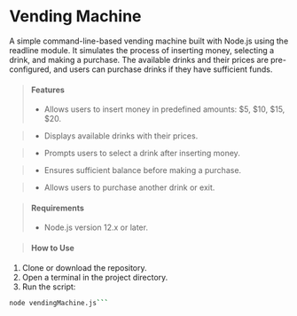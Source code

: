 # Vending Machine

A simple command-line-based vending machine built with Node.js using the readline module. It simulates the process of inserting money, selecting a drink, and making a purchase. The available drinks and their prices are pre-configured, and users can purchase drinks if they have sufficient funds.

> #### Features
>
> - Allows users to insert money in predefined amounts: $5, $10, $15, $20.

> - Displays available drinks with their prices.

> - Prompts users to select a drink after inserting money.

> - Ensures sufficient balance before making a purchase.

> - Allows users to purchase another drink or exit.
>

> #### Requirements
>
> - Node.js version 12.x or later.

>

> #### How to Use

1. Clone or download the repository.
2. Open a terminal in the project directory.
3. Run the script:
```bash 
node vendingMachine.js```

